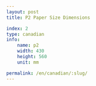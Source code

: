 ```yaml
---
layout: post
title: P2 Paper Size Dimensions

index: 2
type: canadian
info:
    name: p2
    width: 430
    height: 560
    unit: mm

permalink: /en/canadian/:slug/
---
```



